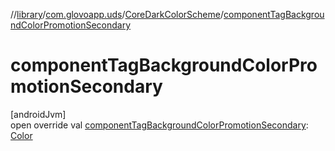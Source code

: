 //[library](../../../index.md)/[com.glovoapp.uds](../index.md)/[CoreDarkColorScheme](index.md)/[componentTagBackgroundColorPromotionSecondary](component-tag-background-color-promotion-secondary.md)

# componentTagBackgroundColorPromotionSecondary

[androidJvm]\
open override val [componentTagBackgroundColorPromotionSecondary](component-tag-background-color-promotion-secondary.md): [Color](https://developer.android.com/reference/kotlin/androidx/compose/ui/graphics/Color.html)
